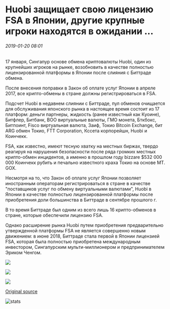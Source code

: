 # Huobi защищает свою лицензию FSA в Японии, другие крупные игроки находятся в ожидании ...

###### 2019-01-20 08:01

17 января, Сингапур основе обмена криптовалюты Huobi, один из крупнейших игроков на рынке, возобновить в качестве полностью лицензированной платформы в Японии после слияния с Биттраде обмена.

После внесения поправки в Закон об оплате услуг Японии в апреле 2017, все крипто-обмены в стране должны регистрироваться в FSA.

Подсчет Huobi в недавнем слиянии с Биттраде, пул обменов очищается для обслуживания японского рынка в настоящее время состоит из 17 платформ: деньги партнеры, жидкость (ранее известный как Куоине), Битфлер, Битбанк, ВОО виртуальные валюты, ГМО монета, Бткбокс, Битпоинт, Fisco виртуальная валюта, Заиф, Токио Bitcoin Exchange, бит ARG обмен Токио, FTT Corporation, Кссета корпорейшн, Huobi и Коинчекк.

FSA, как известно, имеют тесную хватку на местных биржах, твердо реагируя на нарушения безопасности после ряда громких местных крипто-обмен инцидентов, а именно в прошлом году bizzare $532 000 000 Коинчекк рубить и печально известного краха Токио на основе MT. GOX.

Несмотря на то, что Закон об оплате услуг Японии позволяет иностранным операторам регистрироваться в стране в качестве "поставщиков услуг по обмену виртуальными валютами", Huobi в Японии в качестве полностью лицензированной платформы после приобретения доли большинства в Биттраде в сентябре прошлого г.

В то время Биттраде был одним из всего лишь 16 крипто-обменов в стране, которые обеспечили лицензию FSA.

Однако расширение рынка Huobi путем приобретения предварительно утвержденной платформы FSA не является совершенно новым движением: в июне 2018, Биттраде стала первой в Японии лицензией FSA, которая была полностью приобретена международным инвестором, Сингапурским мульти-миллионером и предпринимателем Эриком Ченгом.

![](https://s3.cointelegraph.com/storage/uploads/view/9f9df77a0895b57a12cfc872dfccf185.png)

![](https://s3.cointelegraph.com/storage/uploads/view/1ad71881c92cd057d29fe26b001d3b3e.png)

![](https://s3.cointelegraph.com/storage/uploads/view/0b2c780284ed55b55057bf4e73cea6ca.png)

[Original source](https://cointelegraph.com/news/huobi-secures-its-fsa-license-in-japan-other-large-players-are-pending)

![stats](https://c.statcounter.com/11760860/0/a89fa40b/1/ "stats")